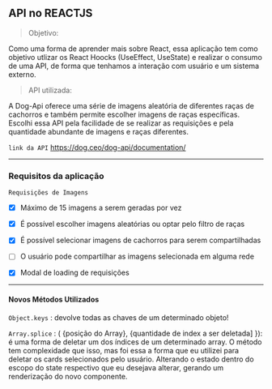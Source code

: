 ## API no REACTJS

> Objetivo: 

Como uma forma de aprender mais sobre React, essa aplicação tem como objetivo utlizar os React Hoocks (UseEffect, UseState) e realizar o consumo de uma API, de forma que tenhamos a interação com usuário e um sistema externo. 

> API utilizada: 

A Dog-Api oferece uma série de imagens aleatória de diferentes raças de cachorros e também permite escolher imagens de raças específicas. Escolhi essa API pela facilidade de se realizar as requisições e pela quantidade abundante de imagens e raças diferentes. 


`link da API` https://dog.ceo/dog-api/documentation/


--- 
### Requisitos da aplicação 

` Requisições de Imagens `

* [x] Máximo de 15 imagens a serem geradas por vez
* [x] É possível escolher imagens aleatórias ou optar pelo filtro de raças
* [x] É possível selecionar imagens de cachorros para serem compartilhadas
* [ ] O usuário pode compartilhar as imagens selecionada em alguma rede
* [x] Modal de loading de requisições


---
#### Novos Métodos Utilizados

`Object.keys` : devolve todas as chaves de um determinado objeto!

` Array.splice ` : ( {posição do Array}, {quantidade de index a ser deletada] }): é uma forma de deletar um dos índices de um determinado array. O método tem complexidade que isso, mas foi essa a forma que eu utilizei para deletar os cards selecionados pelo usuário.
    Alterando o estado dentro do escopo do state respectivo que eu desejava alterar, gerando um renderização do novo componente. 
